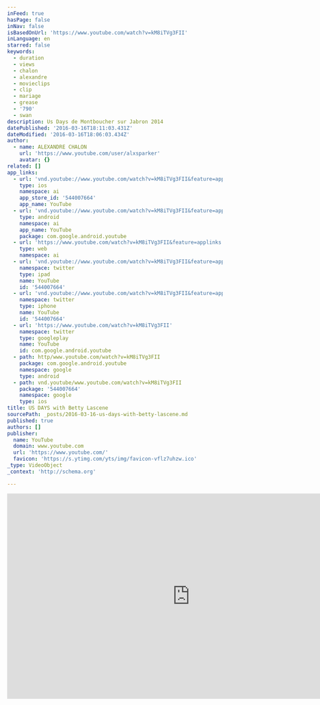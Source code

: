 ```yaml
---
inFeed: true
hasPage: false
inNav: false
isBasedOnUrl: 'https://www.youtube.com/watch?v=kM8iTVg3FII'
inLanguage: en
starred: false
keywords:
  - duration
  - views
  - chalon
  - alexandre
  - movieclips
  - clip
  - mariage
  - grease
  - '790'
  - swan
description: Us Days de Montboucher sur Jabron 2014
datePublished: '2016-03-16T18:11:03.431Z'
dateModified: '2016-03-16T18:06:03.434Z'
author:
  - name: ALEXANDRE CHALON
    url: 'https://www.youtube.com/user/alxsparker'
    avatar: {}
related: []
app_links:
  - url: 'vnd.youtube://www.youtube.com/watch?v=kM8iTVg3FII&feature=applinks'
    type: ios
    namespace: ai
    app_store_id: '544007664'
    app_name: YouTube
  - url: 'vnd.youtube://www.youtube.com/watch?v=kM8iTVg3FII&feature=applinks'
    type: android
    namespace: ai
    app_name: YouTube
    package: com.google.android.youtube
  - url: 'https://www.youtube.com/watch?v=kM8iTVg3FII&feature=applinks'
    type: web
    namespace: ai
  - url: 'vnd.youtube://www.youtube.com/watch?v=kM8iTVg3FII&feature=applinks'
    namespace: twitter
    type: ipad
    name: YouTube
    id: '544007664'
  - url: 'vnd.youtube://www.youtube.com/watch?v=kM8iTVg3FII&feature=applinks'
    namespace: twitter
    type: iphone
    name: YouTube
    id: '544007664'
  - url: 'https://www.youtube.com/watch?v=kM8iTVg3FII'
    namespace: twitter
    type: googleplay
    name: YouTube
    id: com.google.android.youtube
  - path: http/www.youtube.com/watch?v=kM8iTVg3FII
    package: com.google.android.youtube
    namespace: google
    type: android
  - path: vnd.youtube/www.youtube.com/watch?v=kM8iTVg3FII
    package: '544007664'
    namespace: google
    type: ios
title: US DAYS with Betty Lascene
sourcePath: _posts/2016-03-16-us-days-with-betty-lascene.md
published: true
authors: []
publisher:
  name: YouTube
  domain: www.youtube.com
  url: 'https://www.youtube.com/'
  favicon: 'https://s.ytimg.com/yts/img/favicon-vflz7uhzw.ico'
_type: VideoObject
_context: 'http://schema.org'

---
```

<iframe src="https://cdn.embedly.com/widgets/media.html?src=https%3A%2F%2Fwww.youtube.com%2Fembed%2FkM8iTVg3FII%3Ffeature%3Doembed&amp;url=https%3A%2F%2Fwww.youtube.com%2Fwatch%3Fv%3DkM8iTVg3FII&amp;image=https%3A%2F%2Fi.ytimg.com%2Fvi%2FkM8iTVg3FII%2Fhqdefault.jpg&amp;key=b7d04c9b404c499eba89ee7072e1c4f7&amp;type=text%2Fhtml&amp;schema=youtube" width="854" height="480" scrolling="no" frameborder="0" allowfullscreen="allowfullscreen" style=""></iframe>